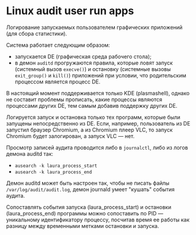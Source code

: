 # Linux audit user run apps

Логирование запускаемых пользователем графических приложений (для сбора статистики).

Система работает следующим образом:

* запускается DE (графическая среда рабочего стола);
* в демон `auditd` прогружаются правила, которые ловят запуск (системный вызов `execve()`) и остановку (системные вызовы `exit_group()` и `kill()`) приложений при условии, что родительским процессом является процесс DE.

В настоящий момент поддерживается только KDE (plasmashell), однако не составит проблемы прописать, какие процессы являются процессами других DE, тем самым добавив поддержку других DE.

Логируется запуск и остановка только тех программ, которые были запущены непосредственно из DE. Если, например, пользователь из DE запустил браузер Chromium, а из Chromium плеер VLC, то запуск Chromium будет залогирован, а запуск VLC — нет.

Просмотр записей аудита проводится либо в `journalctl`, либо из логов демона auditd так:

* `ausearch -k laura_process_start`
* `ausearch -k laura_process_end`

Демон auditd может быть настроен так, чтобы не писать файлы `/var/log/audit/audit.log`, демон journald умеет "кушать" события аудита.

Сопоставлять события запуска (laura_process_start) и остановки (laura_process_end) программы можно сопоставить по PID — уникальному идентификатору процессу, посчитав время ее работы как разницу между временными метками остановки и запуска.
